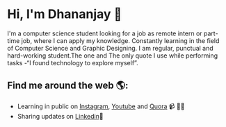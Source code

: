 # Hi, I'm Dhananjay 👋

I'm a computer science student looking for a job as remote intern or part- time job, where I can apply my knowledge. Constantly learning in the field of Computer Science and Graphic Designing. I am regular, punctual and hard-working student.The one and The only quote I use while performing tasks -“I found technology to explore myself”.

## Find me around the web 🌎:
- Learning in public on [Instagram](https://www.instagram.com/porwal.exe/), [Youtube](https://www.youtube.com/channel/UCIzgnaYhyItjl7lwomheaLA/videos?disable_polymer=1) and [Quora](https://www.quora.com/profile/Dhananjay-Porwal-2) 📹 ✍🏾
- Sharing updates on [Linkedin](https://www.linkedin.com/in/dhananjayporwal/)💼
